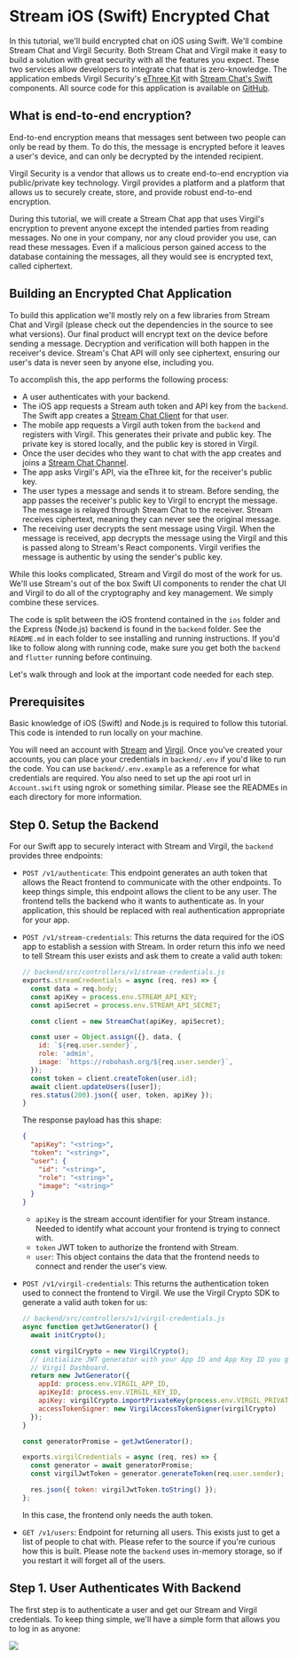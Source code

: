 # Stream iOS (Swift) Encrypted Chat

In this tutorial, we'll build encrypted chat on iOS using Swift. We'll combine Stream Chat and Virgil Security. Both Stream Chat and Virgil make it easy to build a solution with great security with all the features you expect. These two services allow developers to integrate chat that is zero-knowledge. The application embeds Virgil Security's [eThree Kit](https://github.com/VirgilSecurity/virgil-sdk-x) with [Stream Chat's Swift](https://github.com/GetStream/stream-chat-swift) components. All source code for this application is available on [GitHub](https://github.com/psylinse/stream-ios-encrypted-chat).

## What is end-to-end encryption?

End-to-end encryption means that messages sent between two people can only be read by them. To do this, the message is encrypted before it leaves a user's device, and can only be decrypted by the intended recipient.

Virgil Security is a vendor that allows us to create end-to-end encryption via public/private key technology. Virgil provides a platform and a platform that allows us to securely create, store, and provide robust end-to-end encryption.

During this tutorial, we will create a Stream Chat app that uses Virgil's encryption to prevent anyone except the intended parties from reading messages. No one in your company, nor any cloud provider you use, can read these messages. Even if a malicious person gained access to the database containing the messages, all they would see is encrypted text, called ciphertext.

## Building an Encrypted Chat Application

To build this application we'll mostly rely on a few libraries from Stream Chat and Virgil (please check out the dependencies in the source to see what versions). Our final product will encrypt text on the device before sending a message. Decryption and verification will both happen in the receiver's device. Stream's Chat API will only see ciphertext, ensuring our user's data is never seen by anyone else, including you.

To accomplish this, the app performs the following process:

* A user authenticates with your backend.
* The iOS app requests a Stream auth token and API key from the `backend`. The Swift app creates a [Stream Chat Client](https://getstream.io/chat/docs/#init_and_users) for that user.
* The mobile app requests a Virgil auth token from the `backend` and registers with Virgil. This generates their private and public key. The private key is stored locally, and the public key is stored in Virgil.
* Once the user decides who they want to chat with the app creates and joins a [Stream Chat Channel](https://getstream.io/chat/docs/#initialize_channel).
* The app asks Virgil's API, via the eThree kit, for the receiver's public key.
* The user types a message and sends it to stream. Before sending, the app passes the receiver's public key to Virgil to encrypt the message. The message is relayed through Stream Chat to the receiver. Stream receives ciphertext, meaning they can never see the original message.
* The receiving user decrypts the sent message using Virgil. When the message is received, app decrypts the message using the Virgil and this is passed along to Stream's React components. Virgil verifies the message is authentic by using the sender's public key.

While this looks complicated, Stream and Virgil do most of the work for us. We'll use Stream's out of the box Swift UI components to render the chat UI and Virgil to do all of the cryptography and key management. We simply combine these services. 

The code is split between the iOS frontend contained in the `ios` folder and the Express (Node.js) backend is found in the `backend` folder. See the `README.md` in each folder to see installing and running instructions. If you'd like to follow along with running code, make sure you get both the `backend` and `flutter` running before continuing.

Let's walk through and look at the important code needed for each step.

## Prerequisites

Basic knowledge of iOS (Swift) and Node.js is required to follow this tutorial. This code is intended to run locally on your machine. 

You will need an account with [Stream](https://getstream.io/accounts/signup/) and [Virgil](https://dashboard.virgilsecurity.com/signup). Once you've created your accounts, you can place your credentials in `backend/.env` if you'd like to run the code. You can use `backend/.env.example` as a reference for what credentials are required. You also need to set up the api root url in `Account.swift` using ngrok or something similar. Please see the READMEs in each directory for more information.

## Step 0. Setup the Backend

For our Swift app to securely interact with Stream and Virgil, the `backend` provides three endpoints:

* `POST /v1/authenticate`: This endpoint generates an auth token that allows the React frontend to communicate with the other endpoints. To keep things simple, this endpoint allows the client to be any user. The frontend tells the backend who it wants to authenticate as. In your application, this should be replaced with real authentication appropriate for your app.

* `POST /v1/stream-credentials`: This returns the data required for the iOS app to establish a session with Stream. In order return this info we need to tell Stream this user exists and ask them to create a valid auth token:
  
  ```javascript
  // backend/src/controllers/v1/stream-credentials.js
  exports.streamCredentials = async (req, res) => {
    const data = req.body;
    const apiKey = process.env.STREAM_API_KEY;
    const apiSecret = process.env.STREAM_API_SECRET;
  
    const client = new StreamChat(apiKey, apiSecret);
  
    const user = Object.assign({}, data, {
      id: `${req.user.sender}`,
      role: 'admin',
      image: `https://robohash.org/${req.user.sender}`,
    });
    const token = client.createToken(user.id);
    await client.updateUsers([user]);
    res.status(200).json({ user, token, apiKey });
  }
  ```
  
  The response payload has this shape:
  
  ```json
  {
    "apiKey": "<string>",
    "token": "<string>",
    "user": {
      "id": "<string>",
      "role": "<string>",
      "image": "<string>"
    }
  } 
  ```
  
   * `apiKey` is the stream account identifier for your Stream instance. Needed to identify what account your frontend is trying to connect with.
   * `token` JWT token to authorize the frontend with Stream.
   * `user`: This object contains the data that the frontend needs to connect and render the user's view.

* `POST /v1/virgil-credentials`: This returns the authentication token used to connect the frontend to Virgil. We use the Virgil Crypto SDK to generate a valid auth token for us:
  
  ```javascript
  // backend/src/controllers/v1/virgil-credentials.js
  async function getJwtGenerator() {
    await initCrypto();
  
    const virgilCrypto = new VirgilCrypto();
    // initialize JWT generator with your App ID and App Key ID you got in
    // Virgil Dashboard.
    return new JwtGenerator({
      appId: process.env.VIRGIL_APP_ID,
      apiKeyId: process.env.VIRGIL_KEY_ID,
      apiKey: virgilCrypto.importPrivateKey(process.env.VIRGIL_PRIVATE_KEY),
      accessTokenSigner: new VirgilAccessTokenSigner(virgilCrypto)
    });
  }
  
  const generatorPromise = getJwtGenerator();
  
  exports.virgilCredentials = async (req, res) => {
    const generator = await generatorPromise;
    const virgilJwtToken = generator.generateToken(req.user.sender);
  
    res.json({ token: virgilJwtToken.toString() });
  };
  ```
  
  In this case, the frontend only needs the auth token.

* `GET /v1/users`: Endpoint for returning all users. This exists just to get a list of people to chat with. Please refer to the source if you're curious how this is built. Please note the `backend` uses in-memory storage, so if you restart it will forget all of the users.

## Step 1. User Authenticates With Backend

The first step is to authenticate a user and get our Stream and Virgil credentials. To keep thing simple, we'll have a simple form that allows you to log in as anyone:

![](images/login.png)



